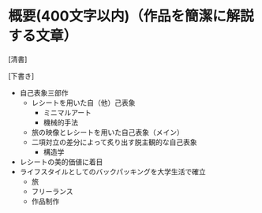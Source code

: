 # 概要(400文字以内)（作品を簡潔に解説する文章）

[清書]

[下書き]
- 自己表象三部作
  - レシートを用いた自（他）己表象
    - ミニマルアート
    - 機械的手法
  - 旅の映像とレシートを用いた自己表象（メイン）
  - 二項対立の差分によって炙り出す脱主観的な自己表象
    - 構造学
- レシートの美的価値に着目
- ライフスタイルとしてのバックパッキングを大学生活で確立
  - 旅
  - フリーランス
  - 作品制作